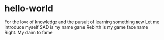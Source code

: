 # hello-world
For the love of knowledge and the pursuit of learning something new
Let me introduce myself
SAD is my name game 
Rebirth is my game face name
Right. My claim to fame
